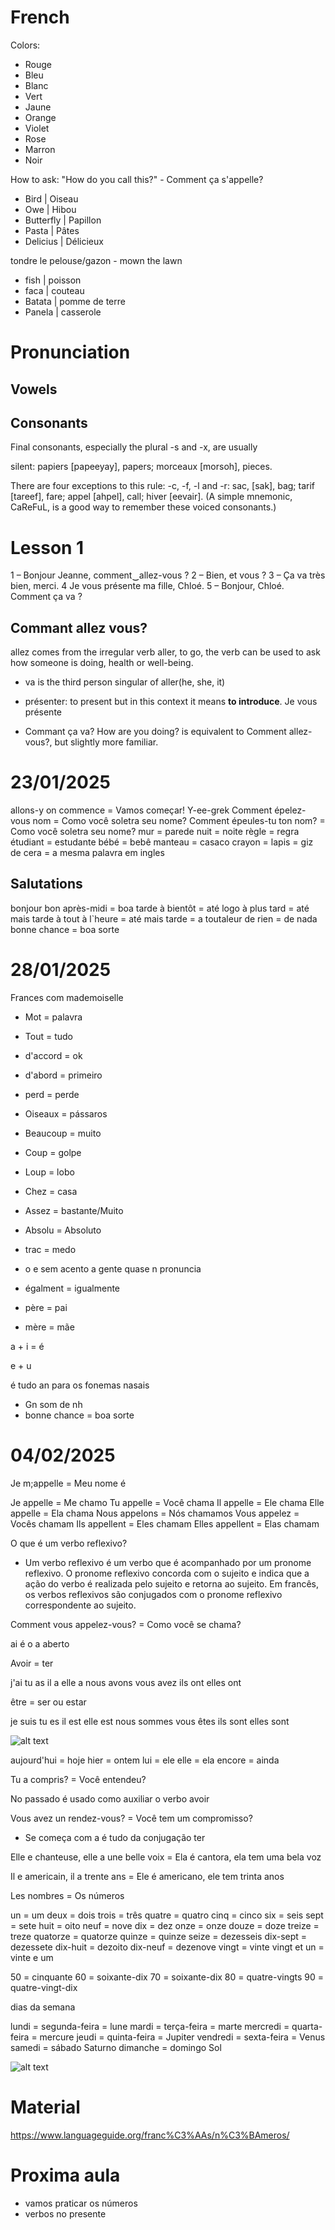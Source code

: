 # French

Colors:

- Rouge
- Bleu
- Blanc
- Vert
- Jaune
- Orange
- Violet
- Rose
- Marron
- Noir

How to ask: "How do you call this?" - Comment ça s'appelle?

- Bird | Oiseau
- Owe | Hibou
- Butterfly | Papillon
- Pasta | Pâtes
- Delicius | Délicieux

tondre le pelouse/gazon - mown the lawn

- fish | poisson
- faca | couteau
- Batata | pomme de terre
- Panela | casserole

# Pronunciation

## Vowels

## Consonants

Final consonants, especially the plural -s and -x, are usually

silent: papiers [papeeyay], papers; morceaux [morsoh], pieces.

There are four exceptions to this rule: -c, -f, -l and -r: sac, [sak],
bag; tarif [tareef], fare; appel [ahpel], call; hiver [eevair]. (A simple mnemonic, CaReFuL, is a good way to remember these voiced consonants.)

# Lesson 1

1 – Bonjour Jeanne, comment‿allez-vous  ?
2 – Bien, et vous ?
3 – Ça va très bien, merci.
4 Je vous présente ma fille, Chloé.
5 – Bonjour, Chloé. Comment ça va ?

## Commant allez vous?

allez comes from the irregular verb aller, to go, the verb can be used to ask how someone is doing, health or well-being.

- va is the third person singular of aller(he, she, it)

- présenter: to present but in this context it means **to introduce**. Je vous présente

- Commant ça va? How are you doing? is equivalent to Comment allez-vous?, but slightly more familiar.

# 23/01/2025

allons-y on commence = Vamos começar!
Y-ee-grek
Comment épelez-vous nom = Como você soletra seu nome?
Comment épeules-tu ton nom? = Como você soletra seu nome?
mur = parede
nuit = noite
règle = regra
étudiant = estudante
bébé = bebê
manteau = casaco
crayon = lapis = giz de cera = a mesma palavra em ingles

## Salutations

bonjour
bon après-midi = boa tarde
à bientôt = até logo
à plus tard = até mais tarde
à tout à l`heure = até mais tarde = a toutaleur
de rien = de nada
bonne chance = boa sorte

# 28/01/2025

Frances com mademoiselle

- Mot = palavra
- Tout = tudo
- d'accord = ok
- d'abord = primeiro
- perd = perde
- Oiseaux = pássaros
- Beaucoup = muito
- Coup = golpe
- Loup = lobo
- Chez = casa
- Assez = bastante/Muito
- Absolu = Absoluto
- trac = medo

- o e sem acento a gente quase n pronuncia

- égalment = igualmente
- père = pai
- mère = mãe

a + i = é

e + u

é tudo an para os fonemas nasais

- Gn som de nh
- bonne chance = boa sorte


# 04/02/2025

Je m;appelle = Meu nome é

Je appelle = Me chamo
Tu appelle = Você chama
Il appelle = Ele chama
Elle appelle = Ela chama
Nous appelons = Nós chamamos
Vous appelez = Vocês chamam
Ils appellent = Eles chamam
Elles appellent = Elas chamam

O que é um verbo reflexivo?

- Um verbo reflexivo é um verbo que é acompanhado por um pronome reflexivo. O pronome reflexivo concorda com o sujeito e indica que a ação do verbo é realizada pelo sujeito e retorna ao sujeito. Em francês, os verbos reflexivos são conjugados com o pronome reflexivo correspondente ao sujeito.


Comment vous appelez-vous? = Como você se chama?

ai é o a aberto

Avoir = ter

j'ai
tu as
il a
elle a
nous avons
vous avez
ils ont
elles ont


être = ser ou estar

je suis
tu es
il est
elle est
nous sommes
vous êtes
ils sont
elles sont

![alt text](image-1.png)

aujourd'hui = hoje
hier = ontem
lui = ele
elle = ela
encore = ainda

Tu a compris? = Você entendeu?

No passado é usado como auxiliar o verbo avoir

Vous avez un rendez-vous? = Você tem um compromisso?

- Se começa com a é tudo da conjugação ter

Elle e chanteuse, elle a une belle voix = Ela é cantora, ela tem uma bela voz

Il e americain, il a trente ans = Ele é americano, ele tem trinta anos

Les nombres = Os números

un = um
deux = dois
trois = três
quatre = quatro
cinq = cinco
six = seis
sept = sete
huit = oito
neuf = nove
dix = dez
onze = onze
douze = doze
treize = treze
quatorze = quatorze
quinze = quinze
seize = dezesseis
dix-sept = dezessete
dix-huit = dezoito
dix-neuf = dezenove
vingt = vinte
vingt et un = vinte e um

50 = cinquante
60 = soixante-dix
70 = soixante-dix
80 = quatre-vingts
90 = quatre-vingt-dix

dias da semana

lundi = segunda-feira = lune
mardi = terça-feira = marte
mercredi = quarta-feira = mercure
jeudi = quinta-feira = Jupiter
vendredi = sexta-feira = Venus
samedi = sábado Saturno
dimanche = domingo Sol

![alt text](image.png)

# Material

https://www.languageguide.org/franc%C3%AAs/n%C3%BAmeros/

# Proxima aula

- vamos praticar os números
- verbos no presente
